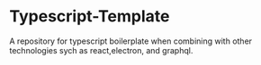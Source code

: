 # Typescript-Template
A repository for typescript boilerplate when combining with other technologies sych as react,electron, and graphql.
